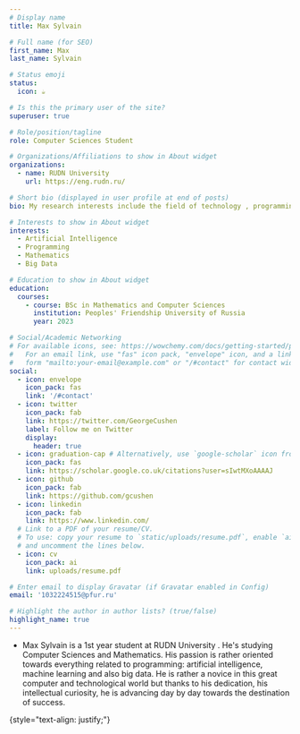 ```yaml
---
# Display name
title: Max Sylvain

# Full name (for SEO)
first_name: Max
last_name: Sylvain

# Status emoji
status:
  icon: ☕️

# Is this the primary user of the site?
superuser: true

# Role/position/tagline
role: Computer Sciences Student

# Organizations/Affiliations to show in About widget
organizations:
  - name: RUDN University
    url: https://eng.rudn.ru/

# Short bio (displayed in user profile at end of posts)
bio: My research interests include the field of technology , programming and also mathematics.

# Interests to show in About widget
interests:
  - Artificial Intelligence
  - Programming
  - Mathematics
  - Big Data

# Education to show in About widget
education:
  courses:
    - course: BSc in Mathematics and Computer Sciences
      institution: Peoples' Friendship University of Russia
      year: 2023

# Social/Academic Networking
# For available icons, see: https://wowchemy.com/docs/getting-started/page-builder/#icons
#   For an email link, use "fas" icon pack, "envelope" icon, and a link in the
#   form "mailto:your-email@example.com" or "/#contact" for contact widget.
social:
  - icon: envelope
    icon_pack: fas
    link: '/#contact'
  - icon: twitter
    icon_pack: fab
    link: https://twitter.com/GeorgeCushen
    label: Follow me on Twitter
    display:
      header: true
  - icon: graduation-cap # Alternatively, use `google-scholar` icon from `ai` icon pack
    icon_pack: fas
    link: https://scholar.google.co.uk/citations?user=sIwtMXoAAAAJ
  - icon: github
    icon_pack: fab
    link: https://github.com/gcushen
  - icon: linkedin
    icon_pack: fab
    link: https://www.linkedin.com/
  # Link to a PDF of your resume/CV.
  # To use: copy your resume to `static/uploads/resume.pdf`, enable `ai` icons in `params.yaml`,
  # and uncomment the lines below.
  - icon: cv
    icon_pack: ai
    link: uploads/resume.pdf

# Enter email to display Gravatar (if Gravatar enabled in Config)
email: '1032224515@pfur.ru'

# Highlight the author in author lists? (true/false)
highlight_name: true
---
```


- Max Sylvain is a 1st year student at RUDN University . He's studying Computer Sciences and Mathematics. His passion is rather oriented towards everything related to programming: artificial intelligence, machine learning and also big data. He is rather a novice in this great computer and technological world but thanks to his dedication, his intellectual curiosity, he is advancing day by day towards the destination of success.

{style="text-align: justify;"}
